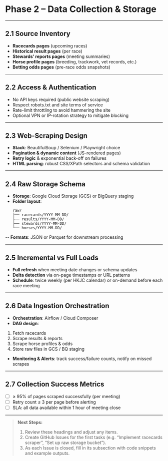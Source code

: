 # Phase 2 – Data Collection & Storage

---

## 2.1 Source Inventory
- **Racecards pages** (upcoming races)
- **Historical result pages** (per race)
- **Stewards’ reports pages** (meeting summaries)
- **Horse profile pages** (breeding, trackwork, vet records, etc.)
- **Betting odds pages** (pre-race odds snapshots)

---

## 2.2 Access & Authentication
- No API keys required (public website scraping)
- Respect robots.txt and site terms of service
- Rate-limit throttling to avoid hammering the site
- Optional VPN or IP-rotation strategy to mitigate blocking

---

## 2.3 Web-Scraping Design
- **Stack**: BeautifulSoup / Selenium / Playwright choice
- **Pagination & dynamic content** (JS-rendered pages)
- **Retry logic** & exponential back-off on failures
- **HTML parsing**: robust CSS/XPath selectors and schema validation

---

## 2.4 Raw Storage Schema
- **Storage**: Google Cloud Storage (GCS) or BigQuery staging
- **Folder layout**:
  ```
  raw/
  ├── racecards/YYYY-MM-DD/
  ├── results/YYYY-MM-DD/
  ├── stewards/YYYY-MM-DD/
  └── horses/YYYY-MM-DD/
  ```
-- **Formats**: JSON or Parquet for downstream processing

---

## 2.5 Incremental vs Full Loads
- **Full refresh** when meeting date changes or schema updates
- **Delta detection** via on-page timestamps or URL patterns
- **Schedule**: twice weekly (per HKJC calendar) or on-demand before each race meeting

---

## 2.6 Data Ingestion Orchestration
- **Orchestration**: Airflow / Cloud Composer
- **DAG design**:
1. Fetch racecards
2. Scrape results & reports
3. Scrape horse profiles & odds
4. Store raw files in GCS / BQ staging
- **Monitoring & Alerts**: track success/failure counts, notify on missed scrapes

---

## 2.7 Collection Success Metrics
- [ ] ≥ 95% of pages scraped successfully (per meeting)
- [ ] Retry count ≤ 3 per page before alerting
- [ ] SLA: all data available within 1 hour of meeting close

---

> **Next Steps:**
> 1. Review these headings and adjust any items.
> 2. Create GitHub Issues for the first tasks (e.g. “Implement racecards scraper”, “Set up raw storage bucket”).
> 3. As each Issue is closed, fill in its subsection with code snippets and example outputs.
